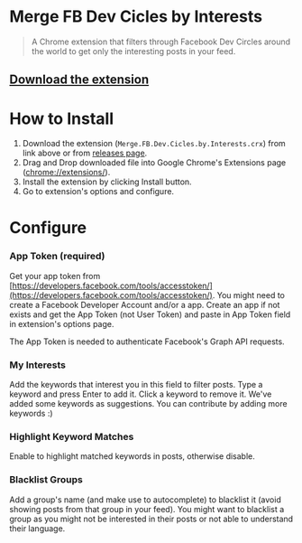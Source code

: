 # Merge FB Dev Cicles by Interests

> A Chrome extension that filters through Facebook Dev Circles around the world to get only the interesting posts in your feed.

## [Download the extension]('/releases/download/v1.0/Merge.FB.Dev.Cicles.by.Interests.crx')

# How to Install

1. Download the extension (`Merge.FB.Dev.Cicles.by.Interests.crx`) from link above or from [releases page](/releases/).
2. Drag and Drop downloaded file into Google Chrome's Extensions page ([chrome://extensions/](chrome://extensions/)).
3. Install the extension by clicking Install button.
4. Go to extension's options and configure.


# Configure

### App Token (required)

Get your app token from [https://developers.facebook.com/tools/accesstoken/](https://developers.facebook.com/tools/accesstoken/). You might need to create a Facebook Developer Account and/or a app. Create an app if not exists and get the App Token (not User Token) and paste in App Token field in extension's options page.

The App Token is needed to authenticate Facebook's Graph API requests.

### My Interests

Add the keywords that interest you in this field to filter posts. Type a keyword and press Enter to add it. Click a keyword to remove it. We've added some keywords as suggestions. You can contribute by adding more keywords :)

### Highlight Keyword Matches

Enable to highlight matched keywords in posts, otherwise disable.

### Blacklist Groups

Add a group's name (and make use to autocomplete) to blacklist it (avoid showing posts from that group in your feed). You might want to blacklist a group as you might not be interested in their posts or not able to understand their language.
